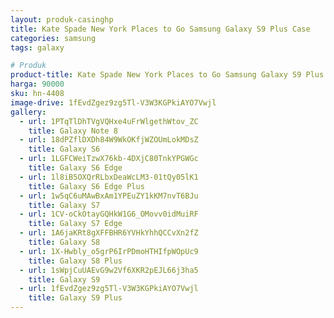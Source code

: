 ```yaml
---
layout: produk-casinghp
title: Kate Spade New York Places to Go Samsung Galaxy S9 Plus Case
categories: samsung
tags: galaxy

# Produk
product-title: Kate Spade New York Places to Go Samsung Galaxy S9 Plus Case
harga: 90000
sku: hn-4408
image-drive: 1fEvdZgez9zg5Tl-V3W3KGPkiAYO7Vwjl
gallery:
  - url: 1PTqTlDhTVgVQHxe4uFrWlgethWtov_ZC
    title: Galaxy Note 8
  - url: 18dPZflDXDh84W9WkOKfjWZOUmLokMDsZ
    title: Galaxy S6
  - url: 1LGFCWeiTzwX76kb-4DXjC80TnkYPGWGc
    title: Galaxy S6 Edge
  - url: 1l8iB5OXQrRLbxDeaWcLM3-01tQy05lK1
    title: Galaxy S6 Edge Plus
  - url: 1w5qC6uMAwBxAm1YPEuZY1kKM7nvT6BJu
    title: Galaxy S7
  - url: 1CV-oCkOtayGQHkW1G6_OMovv0idMuiRF
    title: Galaxy S7 Edge
  - url: 1A6jaKRt8gXFFBHR6YVHkYhhQCCvXn2fZ
    title: Galaxy S8
  - url: 1X-Hwbly_o5grP6IrPDmoHTHIfpWOpUc9
    title: Galaxy S8 Plus
  - url: 1sWpjCuUAEvG9w2Vf6XKR2pEJL66j3ha5
    title: Galaxy S9
  - url: 1fEvdZgez9zg5Tl-V3W3KGPkiAYO7Vwjl
    title: Galaxy S9 Plus
---
```

